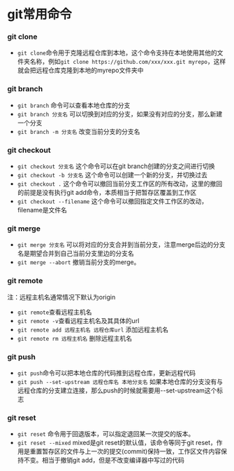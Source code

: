 # git常用命令

### git clone

- ```git clone```命令用于克隆远程仓库到本地，这个命令支持在本地使用其他的文件夹名称，例如```git clone https://github.com/xxx/xxx.git myrepo```，这样就会把远程仓库克隆到本地的myrepo文件夹中

### git branch 

- ```git branch``` 命令可以查看本地仓库的分支
- ```git branch 分支名``` 可以切换到对应的分支，如果没有对应的分支，那么新建一个分支
- ```git branch -m 分支名``` 改变当前分支的分支名

### git checkout

- ```git checkout 分支名```  这个命令可以在git branch创建的分支之间进行切换
- ```git checkout -b 分支名```  这个命令可以创建一个新的分支，并切换过去
- ```git checkout .```  这个命令可以撤回当前分支工作区的所有改动，这里的撤回的前提是没有执行git add命令，本质相当于把暂存区覆盖到工作区
- ```git checkout --filename```  这个命令可以撤回指定文件工作区的改动，filename是文件名

### git merge 

- ```git merge 分支名```  可以将对应的分支合并到当前分支，注意merge后边的分支名是期望合并到自己当前分支里边的分支名
- ```git merge --abort```  撤销当前分支的merge。

### git remote

注：远程主机名通常情况下默认为origin

- ```git remote```查看远程主机名
- ```git remote -v```查看远程主机名及其具体的url
- ```git remote add 远程主机名 远程仓库url```  添加远程主机名
- ```git remote rm 远程主机名```  删除远程主机名

### git push

- ```git push```命令可以把本地仓库的代码推到远程仓库，更新远程代码
- ```git push --set-upstream 远程仓库名 本地分支名```  如果本地仓库的分支没有与远程仓库的分支建立连接，那么push的时候就需要用--set-upstream这个标志

### git reset 

- ```git reset``` 命令用于回退版本，可以指定退回某一次提交的版本。
- ```git reset --mixed``` mixed是git reset的默认值，该命令等同于git reset，作用是重置暂存区的文件与上一次的提交(commit)保持一致，工作区文件内容保持不变。相当于撤销git add，但是不改变编译器中写过的代码
